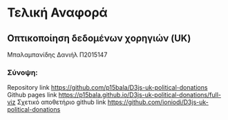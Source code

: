 # Τελική Αναφορά
## Οπτικοποίηση δεδομένων χορηγιών (UK) 
Μπαλαμπανίδης Δανιήλ Π2015147
### Σύνοψη: 
Repository link https://github.com/p15bala/D3js-uk-political-donations
Github pages link https://p15bala.github.io/D3js-uk-political-donations/full-viz
Σχετικό αποθετήριο github link https://github.com/ioniodi/D3js-uk-political-donations

